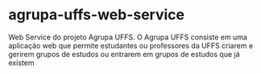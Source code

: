 # agrupa-uffs-web-service
Web Service do projeto Agrupa UFFS. O Agrupa UFFS consiste em uma aplicação web que permite estudantes ou professores da UFFS criarem e gerirem grupos de estudos ou entrarem em grupos de estudos que já existem
